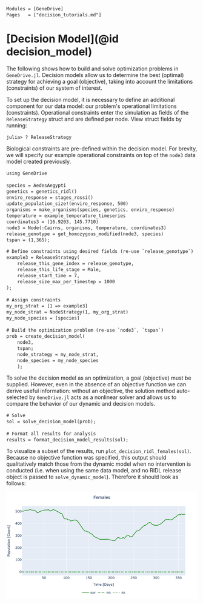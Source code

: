 ```@index
Modules = [GeneDrive]
Pages   = ["decision_tutorials.md"]
```
# [Decision Model](@id decision_model)

The following shows how to build and solve optimization problems in `GeneDrive.jl`. Decision models allow us to determine the best (optimal) strategy for achieving a goal (objective), taking into account the limitations (constraints) of our system of interest.

To set up the decision model, it is necessary to define an additional component for our data model: our problem's operational limitations (constraints). Operational constraints enter the simulation as fields of the `ReleaseStrategy` struct and are defined per node. View struct fields by running:
```
julia> ? ReleaseStrategy
```
Biological constraints are pre-defined within the decision model. For brevity, we will specify our example operational constraints on top of the `node3` data model created previously.
``` @setup decision_example
using GeneDrive

species = AedesAegypti
genetics = genetics_ridl()
enviro_response = stages_rossi()
update_population_size!(enviro_response, 500)
organisms = make_organisms(species, genetics, enviro_response)
temperature = example_temperature_timeseries
coordinates3 = (16.9203, 145.7710)
node3 = Node(:Cairns, organisms, temperature, coordinates3)
release_genotype = get_homozygous_modified(node3, species)
tspan = (1,365);
```

```@example decision_example
# Define constraints using desired fields (re-use `release_genotype`)
example3 = ReleaseStrategy(
    release_this_gene_index = release_genotype,
    release_this_life_stage = Male, 
    release_start_time = 7,
    release_size_max_per_timestep = 1000
); 

# Assign constraints 
my_org_strat = [1 => example3]            
my_node_strat = NodeStrategy(1, my_org_strat)    
my_node_species = [species]    

# Build the optimization problem (re-use `node3`, `tspan`)
prob = create_decision_model(
    node3, 
    tspan; 
    node_strategy = my_node_strat,
    node_species = my_node_species
    );
```

To solve the decision model as an optimization, a goal (objective) must be supplied. However, even in the absence of an objective function we can derive useful information: without an objective, the solution method auto-selected by `GeneDrive.jl` acts as a nonlinear solver and allows us to compare the behavior of our dynamic and decision models.
```@example decision_example
# Solve
sol = solve_decision_model(prob);

# Format all results for analysis
results = format_decision_model_results(sol);
```
To visualize a subset of the results, run `plot_decision_ridl_females(sol)`. Because no objective function was specified, this output should qualitatively match those from the dynamic model when no intervention is conducted (i.e. when using the same data model, and no RIDL release object is passed to `solve_dynamic_model`). Therefore it should look as follows: 

![Decision RIDL Plot](assets/decision_ridl_females.png)
